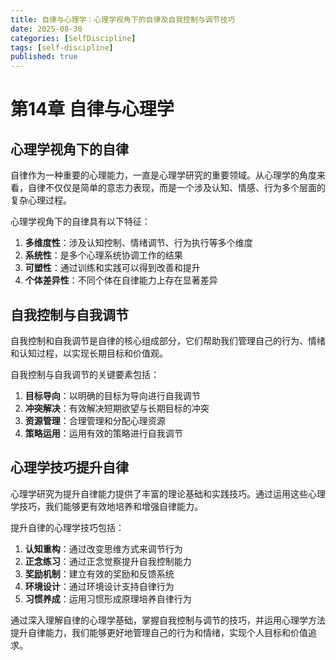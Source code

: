 ```yaml
---
title: 自律与心理学：心理学视角下的自律及自我控制与调节技巧
date: 2025-08-30
categories: [SelfDiscipline]
tags: [self-discipline]
published: true
---
```


# 第14章 自律与心理学

## 心理学视角下的自律

自律作为一种重要的心理能力，一直是心理学研究的重要领域。从心理学的角度来看，自律不仅仅是简单的意志力表现，而是一个涉及认知、情感、行为多个层面的复杂心理过程。

心理学视角下的自律具有以下特征：
1. **多维度性**：涉及认知控制、情绪调节、行为执行等多个维度
2. **系统性**：是多个心理系统协调工作的结果
3. **可塑性**：通过训练和实践可以得到改善和提升
4. **个体差异性**：不同个体在自律能力上存在显著差异

## 自我控制与自我调节

自我控制和自我调节是自律的核心组成部分，它们帮助我们管理自己的行为、情绪和认知过程，以实现长期目标和价值观。

自我控制与自我调节的关键要素包括：
1. **目标导向**：以明确的目标为导向进行自我调节
2. **冲突解决**：有效解决短期欲望与长期目标的冲突
3. **资源管理**：合理管理和分配心理资源
4. **策略运用**：运用有效的策略进行自我调节

## 心理学技巧提升自律

心理学研究为提升自律能力提供了丰富的理论基础和实践技巧。通过运用这些心理学技巧，我们能够更有效地培养和增强自律能力。

提升自律的心理学技巧包括：
1. **认知重构**：通过改变思维方式来调节行为
2. **正念练习**：通过正念觉察提升自我控制能力
3. **奖励机制**：建立有效的奖励和反馈系统
4. **环境设计**：通过环境设计支持自律行为
5. **习惯养成**：运用习惯形成原理培养自律行为

通过深入理解自律的心理学基础，掌握自我控制与调节的技巧，并运用心理学方法提升自律能力，我们能够更好地管理自己的行为和情绪，实现个人目标和价值追求。